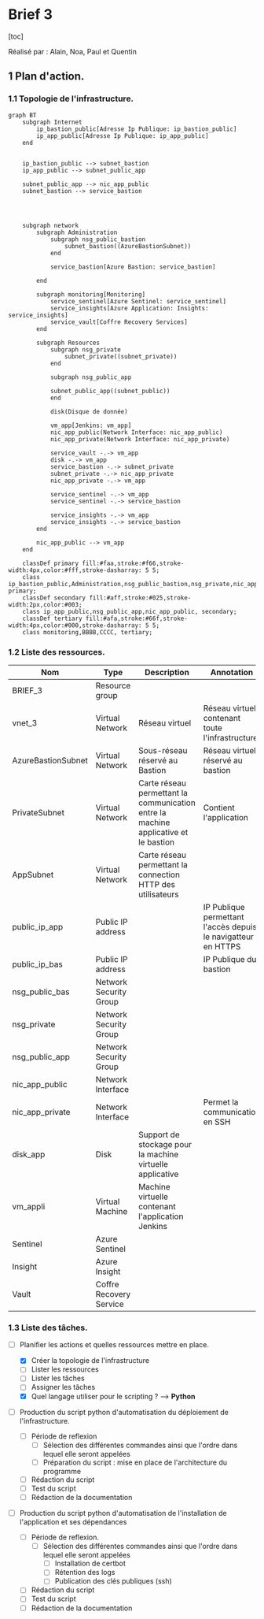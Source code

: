 # Brief 3

[toc]

Réalisé par : Alain, Noa, Paul et Quentin

## 1 Plan d'action.

### 1.1 Topologie de l'infrastructure.

```mermaid
graph BT
    subgraph Internet
        ip_bastion_public[Adresse Ip Publique: ip_bastion_public]
        ip_app_public[Adresse Ip Publique: ip_app_public]
    end


    ip_bastion_public --> subnet_bastion
    ip_app_public --> subnet_public_app

    subnet_public_app --> nic_app_public
    subnet_bastion --> service_bastion




    subgraph network
        subgraph Administration
            subgraph nsg_public_bastion
                subnet_bastion((AzureBastionSubnet))
            end

            service_bastion[Azure Bastion: service_bastion]

        end

        subgraph monitoring[Monitoring]
            service_sentinel[Azure Sentinel: service_sentinel]
            service_insights[Azure Application: Insights: service_insights]
            service_vault[Coffre Recovery Services]
        end

        subgraph Resources
            subgraph nsg_private
                subnet_private((subnet_private))
            end

            subgraph nsg_public_app

            subnet_public_app((subnet_public))
            end

            disk(Disque de donnée)

            vm_app[Jenkins: vm_app]
            nic_app_public(Network Interface: nic_app_public)
            nic_app_private(Network Interface: nic_app_private)

            service_vault -.-> vm_app
            disk -.-> vm_app
            service_bastion -.-> subnet_private
            subnet_private -.-> nic_app_private
            nic_app_private -.-> vm_app

            service_sentinel -.-> vm_app
            service_sentinel -.-> service_bastion

            service_insights -.-> vm_app
            service_insights -.-> service_bastion
        end

        nic_app_public --> vm_app
    end

    classDef primary fill:#faa,stroke:#f66,stroke-width:4px,color:#fff,stroke-dasharray: 5 5;
    class ip_bastion_public,Administration,nsg_public_bastion,nsg_private,nic_app_private, primary;
    classDef secondary fill:#aff,stroke:#025,stroke-width:2px,color:#003;
    class ip_app_public,nsg_public_app,nic_app_public, secondary;
    classDef tertiary fill:#afa,stroke:#66f,stroke-width:4px,color:#000,stroke-dasharray: 5 5;
    class monitoring,BBBB,CCCC, tertiary;

```

### 1.2 Liste des ressources.

| Nom | Type | Description | Annotation |
| -------- | -------- | -------- | - |
|   BRIEF_3  | Resource group |      | |
| vnet_3     | Virtual Network | Réseau virtuel | Réseau virtuel contenant toute l'infrastructure |
| AzureBastionSubnet | Virtual Network | Sous-réseau réservé au Bastion    | Réseau virtuel réservé au bastion |
| PrivateSubnet     | Virtual Network     | Carte réseau permettant la communication entre la machine applicative et le bastion    | Contient l'application |
| AppSubnet  | Virtual Network    | Carte réseau permettant la connection HTTP des utilisateurs     |  |
| public_ip_app | Public IP address |  |IP Publique permettant l'accès depuis le navigatteur en HTTPS |
| public_ip_bas | Public IP address |  | IP Publique du bastion|
| nsg_public_bas     | Network Security Group   |      | |
| nsg_private    | Network Security Group     |      | |
| nsg_public_app     | Network Security Group     |      | |
| nic_app_public    | Network Interface  |      |  |
| nic_app_private    | Network Interface  |      | Permet la communication en SSH |
| disk_app | Disk | Support de stockage pour la machine virtuelle applicative| |
| vm_appli | Virtual Machine | Machine virtuelle contenant l'application Jenkins |
| Sentinel | Azure Sentinel| |
| Insight | Azure Insight | |
| Vault | Coffre Recovery Service |  |

### 1.3 Liste des tâches.
- [ ] Planifier les actions et quelles ressources mettre en place.

    - [x] Créer la topologie de l'infrastructure
    - [ ] Lister les ressources
    - [ ] Lister les tâches
    - [ ] Assigner les tâches
    - [x] Quel langage utiliser pour le scripting ? --> **Python**

- [ ] Production du script python d'automatisation du déploiement de l'infrastructure.
    - [ ] Période de reflexion
        - [ ] Sélection des différentes commandes ainsi que l'ordre dans lequel elle seront appelées
        - [ ] Préparation du script : mise en place de l'architecture du programme
    - [ ] Rédaction du script
    - [ ] Test du script
    - [ ] Rédaction de la documentation

- [ ] Production du script python d'automatisation de l'installation de l'application et ses dépendances
    - [ ] Période de reflexion.
        - [ ] Sélection des différentes commandes ainsi que l'ordre dans lequel elle seront appelées
            - [ ] Installation de certbot
            - [ ] Rétention des logs
            - [ ] Publication des clés publiques (ssh)
    - [ ] Rédaction du script
    - [ ] Test du script
    - [ ] Rédaction de la documentation

<!--
[Lien vers doc Microsoft pour déployer Bastion](https://docs.microsoft.com/en-us/azure/bastion/create-host-cli)
Penser au --help :
![img_bastion](https://github.com/b-quentin/simplon_brief3/blob/master/IMG/BASTION/screen0_bastion_help.png?raw=trueg)

[Doc commande créa / chargement ssh](https://docs.microsoft.com/fr-fr/azure/virtual-machines/ssh-keys-azure-cli)


https://docs.microsoft.com/fr-fr/azure/developer/jenkins/configure-on-linux-vm
-->
